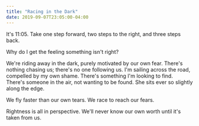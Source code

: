 ```yaml
---
title: "Racing in the Dark"
date: 2019-09-07T23:05:00-04:00
---
```


It's 11:05. Take one step forward, two steps
to the right, and three steps back.

Why do I get the feeling something isn't right?

We're riding away in the dark, purely motivated
by our own fear. There's nothing chasing us;
there's no one following us.
I'm sailing across the road, compelled by my
own shame. There's something I'm looking to find.
There's someone in the air, not wanting to
be found. She sits ever so slightly along the edge.

We fly faster than our own tears. We race to
reach our fears.

Rightness is all in perspective. We'll never know
our own worth until it's taken from us.
